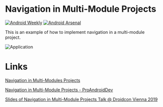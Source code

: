 # Navigation in Multi-Module Projects
[![Android Weekly]( https://img.shields.io/badge/Android%20Weekly-%23348-blue.svg )]( http://androidweekly.net/issues/issue-348)
[![Android Arsenal](https://img.shields.io/badge/Android%20Arsenal-Modular%20navigation-brightgreen.svg?style=flat)](https://android-arsenal.com/details/3/7739)

This is an example of how to implement navigation in a multi-module project.

![Application](https://cdn-images-1.medium.com/max/1600/1*sQPQIhakVlhq--AvqnUeNg.gif)

# Links
[Navigation in Multi-Modules Projects](https://vponomarenko.me/article/2019/04/30/navigation-in-multi-modules-projects.html)

[Navigation in Multi-Module Projects - ProAndroidDev](https://medium.com/p/navigation-in-multi-module-projects-9a5c53ad219)

[Slides of Navigation in Multi-Module Projects Talk @ Droidcon Vienna 2019](https://vponomarenko.me/speaking/2019/09/19/presentation-navigation-in-multi-modular-projects.html)
